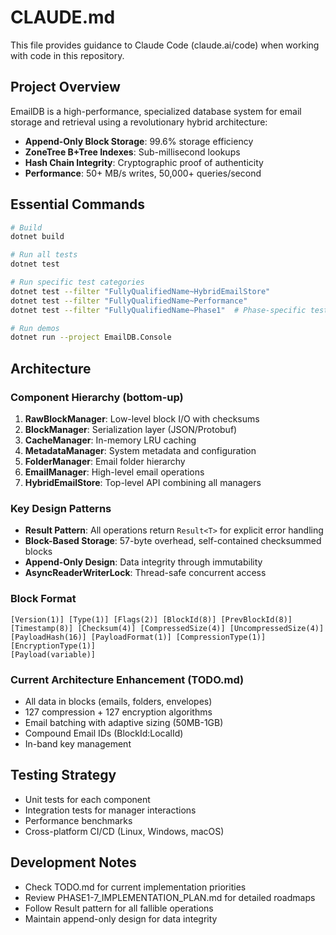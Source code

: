 # CLAUDE.md

This file provides guidance to Claude Code (claude.ai/code) when working with code in this repository.

## Project Overview

EmailDB is a high-performance, specialized database system for email storage and retrieval using a revolutionary hybrid architecture:
- **Append-Only Block Storage**: 99.6% storage efficiency
- **ZoneTree B+Tree Indexes**: Sub-millisecond lookups
- **Hash Chain Integrity**: Cryptographic proof of authenticity
- **Performance**: 50+ MB/s writes, 50,000+ queries/second

## Essential Commands

```bash
# Build
dotnet build

# Run all tests
dotnet test

# Run specific test categories
dotnet test --filter "FullyQualifiedName~HybridEmailStore"
dotnet test --filter "FullyQualifiedName~Performance"
dotnet test --filter "FullyQualifiedName~Phase1"  # Phase-specific tests (1-4)

# Run demos
dotnet run --project EmailDB.Console
```

## Architecture

### Component Hierarchy (bottom-up)
1. **RawBlockManager**: Low-level block I/O with checksums
2. **BlockManager**: Serialization layer (JSON/Protobuf)
3. **CacheManager**: In-memory LRU caching
4. **MetadataManager**: System metadata and configuration
5. **FolderManager**: Email folder hierarchy
6. **EmailManager**: High-level email operations
7. **HybridEmailStore**: Top-level API combining all managers

### Key Design Patterns
- **Result Pattern**: All operations return `Result<T>` for explicit error handling
- **Block-Based Storage**: 57-byte overhead, self-contained checksummed blocks
- **Append-Only Design**: Data integrity through immutability
- **AsyncReaderWriterLock**: Thread-safe concurrent access

### Block Format
```
[Version(1)] [Type(1)] [Flags(2)] [BlockId(8)] [PrevBlockId(8)] 
[Timestamp(8)] [Checksum(4)] [CompressedSize(4)] [UncompressedSize(4)]
[PayloadHash(16)] [PayloadFormat(1)] [CompressionType(1)] [EncryptionType(1)]
[Payload(variable)]
```

### Current Architecture Enhancement (TODO.md)
- All data in blocks (emails, folders, envelopes)
- 127 compression + 127 encryption algorithms
- Email batching with adaptive sizing (50MB-1GB)
- Compound Email IDs (BlockId:LocalId)
- In-band key management

## Testing Strategy
- Unit tests for each component
- Integration tests for manager interactions
- Performance benchmarks
- Cross-platform CI/CD (Linux, Windows, macOS)

## Development Notes
- Check TODO.md for current implementation priorities
- Review PHASE1-7_IMPLEMENTATION_PLAN.md for detailed roadmaps
- Follow Result<T> pattern for all fallible operations
- Maintain append-only design for data integrity